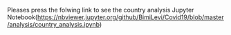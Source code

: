 Pleases press the folwing link to see the country analysis Jupyter Notebook(https://nbviewer.jupyter.org/github/BimiLevi/Covid19/blob/master/analysis/country_analysis.ipynb)
